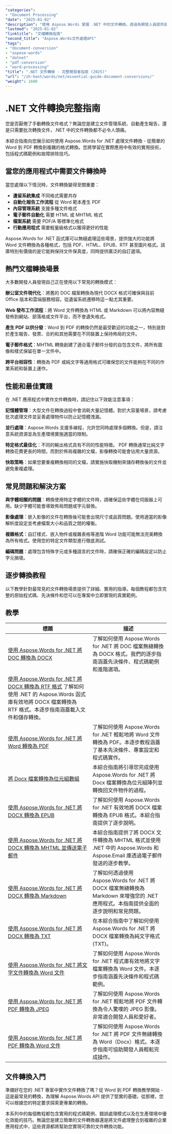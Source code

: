 ```yaml
---
"categories":
- "Document Processing"
"date": "2025-01-02"
"description": "使用 Aspose.Words 掌握 .NET 中的文件轉換。透過為開發人員提供逐步教學和實際範例，將 Word 轉換為 PDF、將 DOCX 轉換為 HTML 等。"
"lastmod": "2025-01-02"
"linktitle": "文檔轉換指南"
"second_title": "Aspose.Words文件處理API"
"tags":
- "document-conversion"
- "aspose-words"
- "dotnet"
- "pdf-conversion"
- "word-processing"
"title": ".NET 文件轉換 - 完整開發者指南 (2025)"
"url": "/zh-hant/words/net/essential-guide-document-conversions/"
"weight": 1600
---
```


# .NET 文件轉換完整指南

您是否厭倦了手動轉換文件格式？無論您是建立文件管理系統、自動產生報告，還是只需要批次轉換文件，.NET 中的文件轉換都不必令人頭痛。

本綜合指南向您展示如何使用 Aspose.Words for .NET 處理文件轉換 - 從簡單的 Word 到 PDF 轉換到複雜的格式轉換。您將學習在實際應用中有效的實用技術，包括程式碼範例和故障排除技巧。

## 當您的應用程式中需要文件轉換時

當您處理以下情況時，文件轉換變得至關重要：

- **遺留系統集成** 不同格式需要共存
- **自動化報告工作流程** 從 Word 範本產生 PDF  
- **內容管理系統** 支援多種文件格式
- **電子郵件自動化** 需要 HTML 或 MHTML 格式
- **檔案系統** 需要 PDF/A 等標準化格式
- **行動應用程式** 需要輕量級格式以獲得更好的性能

Aspose.Words for .NET 函式庫可以無縫處理這些場景，提供強大的功能將 Word 文件轉換為各種格式，包括 PDF、HTML、EPUB、RTF 甚至圖片格式。該庫特別有價值的是它能夠保持文件保真度，同時提供廣泛的自訂選項。

## 熱門文檔轉換場景

大多數開發人員發現自己正在使用以下常見的轉換模式：

**辦公室文件現代化**：將舊的 DOC 檔案轉換為現代 DOCX 格式可確保與目前 Office 版本和雲端服務相容。從遺留系統遷移時這一點尤其重要。

**Web 發布工作流程**：將 Word 文件轉換為 HTML 或 Markdown 可以將內容無縫發佈到網站、部落格或文件平台，而不會遺失格式。

**產生 PDF 以供分發**：Word 到 PDF 的轉換仍然是最受歡迎的功能之一，特別是對於產生報告、發票、合約和其他需要在不同裝置上保持佈局的文件。

**電子郵件格式**：MHTML 轉換創建了適合電子郵件分發的自包含文件，將所有圖像和樣式保留在單一文件中。

**跨平台相容性**：轉換為 PDF 或純文字等通用格式可確保您的文件能夠在不同的作業系統和裝置上運作。

## 性能和最佳實踐

在 .NET 應用程式中實作文件轉換時，請記住以下效能注意事項：

**記憶體管理**：大型文件在轉換過程中會消耗大量記憶體。對於大容量場景，請考慮批次處理文件並妥善處理物件以防止記憶體洩漏。

**並行處理**：Aspose.Words 支援多線程，允許您同時處理多個轉換。但是，請注意系統資源並為生產環境實施適當的限制。

**特定格式最佳化**：不同的輸出格式具有不同的性能特徵。 PDF 轉換通常比純文字轉換花費更長的時間，而對於佈局複雜的文檔，影像轉換可能會佔用大量資源。

**快取策略**：如果您要重複轉換相同的文檔，請實施快取機制來儲存轉換後的文件並避免重複處理。

## 常見問題和解決方案

**與字體相關的問題**：轉換使用特定字體的文件時，請確保這些字體在伺服器上可用。缺少字體可能會導致佈局問題或字元替換。

**影像處理**：嵌入影像的文件在轉換後可能會出現尺寸或品質問題。使用適當的影像解析度設定並考慮檔案大小和品質之間的權衡。

**複雜格式**：自訂樣式、嵌入物件或複雜表格等進階 Word 功能可能無法完美轉換為所有格式。使用您的特定文件類型進行徹底測試。

**編碼問題**：處理包含特殊字元或多種語言的文件時，請確保正確的編碼設定以防止字元損壞。

## 逐步轉換教程

以下教學針對最常見的文件轉換場景提供了詳細、實用的指導。每個教程都包含完整的原始程式碼、先決條件和您可以在專案中立即實現的真實範例。

## 教學
|標題 |描述 |
| --- | --- |
| [使用 Aspose.Words for .NET 將 DOC 轉換為 DOCX](./convert-doc-to-docx/) | 了解如何使用 Aspose.Words for .NET 將 DOC 檔案無縫轉換為 DOCX 格式。我們的逐步指南涵蓋先決條件、程式碼範例和進階選項。 |
| [使用 Aspose.Words for .NET 將 DOCX 轉換為 RTF 格式](./convert-docx-to-rtf/) 了解如何使用 .NET 的 Aspose.Words 函式庫有效地將 DOCX 檔案轉換為 RTF 格式。本逐步指南涵蓋載入文件和儲存轉換。 |  
| [使用 Aspose.Words for .NET 將 Word 轉換為 PDF](./convert-word-to-pdf/) |了解如何使用 Aspose.Words for .NET 輕鬆地將 Word 文件轉換為 PDF。本逐步教程涵蓋了基本先決條件、專案設定和程式碼實作。 | 
| [將 Docx 檔案轉換為位元組數組](./convert-docx-to-byte-arrays/) |本綜合指南將引導您完成使用 Aspose.Words for .NET 將 Docx 檔案轉換為位元組陣列並轉換回文件物件的過程。 |  
| [使用 Aspose.Words for .NET 將 DOCX 轉換為 EPUB](./convert-docx-to-epub/) | 了解如何使用 Aspose.Words for .NET 有效地將 DOCX 檔案轉換為 EPUB 格式。本綜合指南提供了逐步說明。 |
| [使用 Aspose.Words for .NET 將 DOCX 轉換為 MHTML 並傳送電子郵件](./convert-docx-to-mhtml-send-email/) |本綜合指南提供了將 DOCX 文件轉換為 MHTML 格式並使用 .NET 中的 Aspose.Words 和 Aspose.Email 庫透過電子郵件發送的逐步教學。 |
| [使用 Aspose.Words for .NET 將 DOCX 轉換為 Markdown](./convert-docx-to-markdown/) |了解如何透過使用 Aspose.Words for .NET 將 DOCX 檔案無縫轉換為 Markdown 來增強您的 .NET 應用程式。本指南提供全面的逐步說明和常見問題。 |
| [使用 Aspose.Words for .NET 將 DOCX 轉換為 TXT](./convert-docx-to-txt/) |在本綜合指南中了解如何使用 Aspose.Words for .NET 將 DOCX 檔案轉換為純文字格式 (TXT)。 |
| [使用 Aspose.Words for .NET 將文字文件轉換為 Word 文件](./convert-text-files-to-word-documents/) |了解如何使用 Aspose.Words for .NET 程式庫有效地將文字檔案轉換為 Word 文件。本逐步指南涵蓋先決條件和程式碼範例。 | 
| [使用 Aspose.Words for .NET 將 PDF 轉換為 JPEG](./convert-pdf-to-jpeg/) |了解如何使用 Aspose.Words for .NET 輕鬆地將 PDF 文件轉換為令人驚嘆的 JPEG 影像。非常適合開發人員和愛好者。 |
| [使用 Aspose.Words for .NET 將 PDF 轉換為 Word 文件](./convert-pdf-to-word/) |了解如何使用 Aspose.Words for .NET 將 PDF 文件無縫轉換為 Word（Docx）格式。本逐步指南可協助開發人員輕鬆完成操作。 |

## 文件轉換入門

準備好在您的 .NET 專案中實作文件轉換了嗎？從 Word 到 PDF 轉換教學開始 - 這是最常見的轉換，為理解 Aspose.Words API 提供了堅實的基礎。從那裡，您可以根據您的特定要求探索更專業的轉換。

本系列中的每個教程都包含實用的程式碼範例、錯誤處理模式以及在生產環境中優化效能的技巧。無論您是建立簡單的文件轉換器還是將文件處理整合到複雜的企業應用程式中，這些資源都將幫助您實現可靠的文件轉換功能。